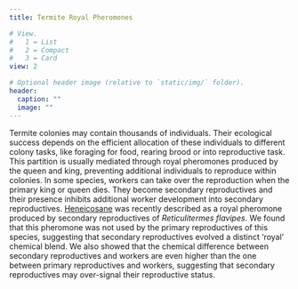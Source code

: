 ```yaml
---
title: Termite Royal Pheromones

# View.
#   1 = List
#   2 = Compact
#   3 = Card
view: 2

# Optional header image (relative to `static/img/` folder).
header:
  caption: ""
  image: ""
---
```

Termite colonies may contain thousands of individuals. Their ecological success depends on the efficient allocation of these individuals to different colony tasks, like foraging for food, rearing brood or into reproductive task. This partition is usually mediated through royal pheromones produced by the queen and king, preventing additional individuals to reproduce within colonies. In some species, workers can take over the reproduction when the primary king or queen dies. They become secondary reproductives and their presence inhibits additional worker development into secondary reproductives. [Heneicosane](https://www.pnas.org/content/115/15/3888) was recently described as a royal pheromone produced by secondary reproductives of *Reticulitermes flavipes*. We found that this pheromone was not used by the primary reproductives of this species, suggesting that secondary reproductives evolved a distinct ‘royal’ chemical blend. We also showed that the chemical difference between secondary reproductives and workers are even higher than the one between primary reproductives and workers, suggesting that secondary reproductives may over-signal their reproductive status. 
